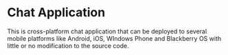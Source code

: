 # Chat Application

This is cross-platform chat application that can be deployed to several mobile platforms like Android, iOS, WIndows Phone and Blackberry OS with little or no modification to the source code.
